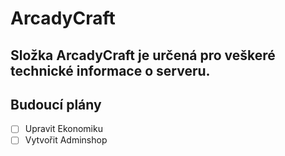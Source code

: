 # ArcadyCraft
## Složka ArcadyCraft je určená pro veškeré technické informace o serveru.

## Budoucí plány

- [ ] Upravit Ekonomiku
- [ ] Vytvořit Adminshop
